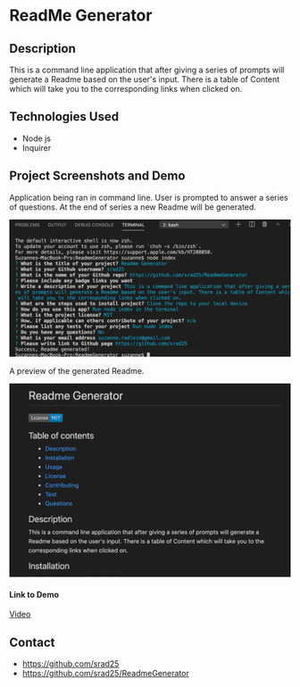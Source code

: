 
# ReadMe Generator

## Description
This is a command line application that after giving a series of prompts will generate a Readme based on the user's input. There is a table of Content which will take you to the corresponding links when clicked on.

## Technologies Used
* Node js
* Inquirer

## Project Screenshots and Demo


Application being ran in command line. User is prompted to answer a series of questions. At the end of series a new Readme will be generated.

![Screenhot](./assets/images/genReadme1.png "pic of CL.")


A preview of the generated Readme.

![Screenhot](./assets/images/genReadme2.png "pic of preview Readme.")

#### Link to Demo

[Video](https://drive.google.com/file/d/1vM6GA6BfPlOkuTY_3XzmMmK0teUJW7v6/view?usp=sharing)



## Contact
* https://github.com/srad25
* https://github.com/srad25/ReadmeGenerator